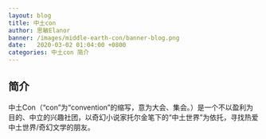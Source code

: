```yaml
---
layout: blog
title: 中土con
author: 思敏Elanor
banner: /images/middle-earth-con/banner-blog.png
date:   2020-03-02 01:04:00 +0800
categories: 中土con 简介
---
```


## 简介
中土Con（“con”为“convention”的缩写，意为大会、集会。）是一个不以盈利为目的、中立的兴趣社团，以奇幻小说家托尔金笔下的“中土世界”为依托，寻找热爱中土世界/奇幻文学的朋友。
